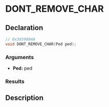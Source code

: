# DONT_REMOVE_CHAR

## Declaration
```cpp
// 0x3659084A
void DONT_REMOVE_CHAR(Ped ped);
```

### Arguments
- **Ped:** ped

### Results

## Description
